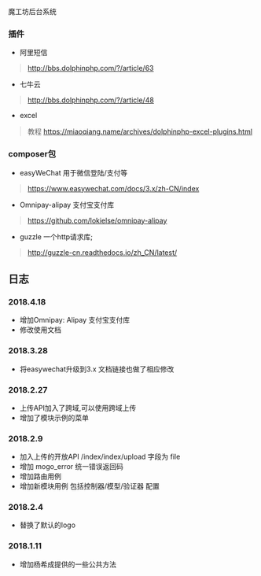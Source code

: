 魔工坊后台系统
### 插件
+ 阿里短信
> http://bbs.dolphinphp.com/?/article/63
+ 七牛云
> http://bbs.dolphinphp.com/?/article/48
+ excel
> 教程 https://miaoqiang.name/archives/dolphinphp-excel-plugins.html

### composer包
+ easyWeChat 用于微信登陆/支付等 
> https://www.easywechat.com/docs/3.x/zh-CN/index

+ Omnipay-alipay 支付宝支付库
> https://github.com/lokielse/omnipay-alipay

+ guzzle  一个http请求库;
> http://guzzle-cn.readthedocs.io/zh_CN/latest/

## 日志

### 2018.4.18
+ 增加Omnipay: Alipay 支付宝支付库
+ 修改使用文档

### 2018.3.28
+ 将easywechat升级到3.x 文档链接也做了相应修改

### 2018.2.27
+ 上传API加入了跨域,可以使用跨域上传
+ 增加了模块示例的菜单

### 2018.2.9 
+ 加入上传的开放API /index/index/upload 字段为 file
+ 增加 mogo_error 统一错误返回码 
+ 增加路由用例
+ 增加新模块用例 包括控制器/模型/验证器 配置

### 2018.2.4
+ 替换了默认的logo

### 2018.1.11
+ 增加杨希成提供的一些公共方法
